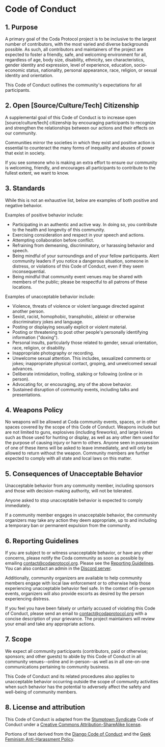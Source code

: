 # Code of Conduct

## 1. Purpose

A primary goal of the Coda Protocol project is to be inclusive to the largest number of contributors, with the most varied and diverse backgrounds possible. As such, all contributors and maintainers of the project are expected to foster a friendly, safe, and welcoming environment for all, regardless of age, body size, disability, ethnicity, sex characteristics, gender identity and expression, level of experience, education, socio-economic status, nationality, personal appearance, race, religion, or sexual identity and orientation.

This Code of Conduct outlines the community's expectations for all participants.

## 2. Open [Source/Culture/Tech] Citizenship

A supplemental goal of this Code of Conduct is to increase open [source/culture/tech] citizenship by encouraging participants to recognize and strengthen the relationships between our actions and their effects on our community.

Communities mirror the societies in which they exist and positive action is essential to counteract the many forms of inequality and abuses of power that exist in society.

If you see someone who is making an extra effort to ensure our community is welcoming, friendly, and encourages all participants to contribute to the fullest extent, we want to know.

## 3. Standards

While this is not an exhaustive list, below are examples of both positive and negative behavior.

Examples of positive behavior include:

  * Participating in an authentic and active way. In doing so, you contribute to the health and longevity of this community.
  * Exercising consideration and respect in your speech and actions.
  * Attempting collaboration before conflict.
  * Refraining from demeaning, discriminatory, or harassing behavior and speech.
  * Being mindful of your surroundings and of your fellow participants. Alert community leaders if you notice a dangerous situation, someone in distress, or violations of this Code of Conduct, even if they seem inconsequential.
  * Being mindful that community event venues may be shared with members of the public; please be respectful to all patrons of these locations.

Examples of unacceptable behavior include:

  * Violence, threats of violence or violent language directed against another person.
  * Sexist, racist, homophobic, transphobic, ableist or otherwise discriminatory jokes and language.
  * Posting or displaying sexually explicit or violent material.
  * Posting or threatening to post other people's personally identifying information ("doxing").
  * Personal insults, particularly those related to gender, sexual orientation, race, religion, or disability.
  * Inappropriate photography or recording.
  * Unwelcome sexual attention. This includes, sexualized comments or jokes; inappropriate physical contact, groping, and unwelcomed sexual advances.
  * Deliberate intimidation, trolling, stalking or following (online or in person).
  * Advocating for, or encouraging, any of the above behavior.
  * Sustained disruption of community events, including talks and presentations.

## 4. Weapons Policy

No weapons will be allowed at Coda community events, spaces, or in other spaces covered by the scope of this Code of Conduct. Weapons include but are not limited to guns, explosives (including fireworks), and large knives such as those used for hunting or display, as well as any other item used for the purpose of causing injury or harm to others. Anyone seen in possession of one of these items will be asked to leave immediately, and will only be allowed to return without the weapon. Community members are further expected to comply with all state and local laws on this matter.

## 5. Consequences of Unacceptable Behavior

Unacceptable behavior from any community member, including sponsors and those with decision-making authority, will not be tolerated.

Anyone asked to stop unacceptable behavior is expected to comply immediately.

If a community member engages in unacceptable behavior, the community organizers may take any action they deem appropriate, up to and including a temporary ban or permanent expulsion from the community.

## 6. Reporting Guidelines

If you are subject to or witness unacceptable behavior, or have any other concerns, please notify the Coda community as soon as possible by emailing contact@codaprotocol.org. Please see the [Reporting Guidelines](./docs/reporting_guidelines.md). You can also contact an admin in the [Discord server](https://bit.ly/CodaDiscord).

Additionally, community organizers are available to help community members engage with local law enforcement or to otherwise help those experiencing unacceptable behavior feel safe. In the context of in-person events, organizers will also provide escorts as desired by the person experiencing distress.

If you feel you have been falsely or unfairly accused of violating this Code of Conduct, please send an email to contact@codaprotocol.org with a concise description of your grievance. The project maintainers will review your email and take any appropriate actions.

## 7. Scope

We expect all community participants (contributors, paid or otherwise; sponsors; and other guests) to abide by this Code of Conduct in all community venues--online and in-person--as well as in all one-on-one communications pertaining to community business.

This Code of Conduct and its related procedures also applies to unacceptable behavior occurring outside the scope of community activities when such behavior has the potential to adversely affect the safety and well-being of community members.

## 8. License and attribution

This Code of Conduct is adapted from the [Stumptown Syndicate](http://stumptownsyndicate.org) Code of Conduct under a [Creative Commons Attribution-ShareAlike license](http://creativecommons.org/licenses/by-sa/3.0/).

Portions of text derived from the [Django Code of Conduct](https://www.djangoproject.com/conduct/) and the [Geek Feminism Anti-Harassment Policy](http://geekfeminism.wikia.com/wiki/Conference_anti-harassment/Policy).
